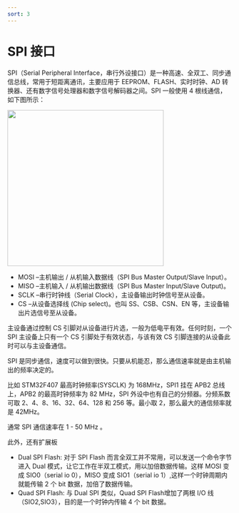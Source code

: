 ```yaml
---
sort: 3
---
```

# SPI 接口

SPI（Serial Peripheral Interface，串行外设接口）是一种高速、全双工、同步通信总线，常用于短距离通讯，主要应用于 EEPROM、FLASH、实时时钟、AD 转换器、还有数字信号处理器和数字信号解码器之间。SPI 一般使用 4 根线通信，如下图所示：

<img src="https://www.rt-thread.org/document/site/rt-thread-version/rt-thread-standard/programming-manual/device/spi/figures/spi1.png" width=350>

- MOSI –主机输出 / 从机输入数据线（SPI Bus Master Output/Slave Input）。
- MISO –主机输入 / 从机输出数据线（SPI Bus Master Input/Slave Output)。
- SCLK –串行时钟线（Serial Clock），主设备输出时钟信号至从设备。
- CS –从设备选择线 (Chip select)。也叫 SS、CSB、CSN、EN 等，主设备输出片选信号至从设备。

主设备通过控制 CS 引脚对从设备进行片选，一般为低电平有效。任何时刻，一个 SPI 主设备上只有一个 CS 引脚处于有效状态，与该有效 CS 引脚连接的从设备此时可以与主设备通信。

SPI 是同步通信，速度可以做到很快。只要从机能忍，那么通信速率就是由主机输出的频率决定的。

比如 STM32F407 最高时钟频率(SYSCLK) 为 168MHz，SPI1 挂在 APB2 总线上，APB2 的最高时钟频率为 82 MHz，SPI 外设中也有自己的分频器。分频系数可取 2、4、8、16、32、64、128 和 256 等。最小取 2，那么最大的通信频率就是 42MHz。

通常 SPI 通信速率在 1 - 50 MHz 。

此外，还有扩展板
- Dual SPI Flash: 对于 SPI Flash 而言全双工并不常用，可以发送一个命令字节进入 Dual 模式，让它工作在半双工模式，用以加倍数据传输。这样 MOSI 变成 SIO0（serial io 0），MISO 变成 SIO1（serial io 1）,这样一个时钟周期内就能传输 2 个 bit 数据，加倍了数据传输。
- Quad SPI Flash: 与 Dual SPI 类似，Quad SPI Flash增加了两根 I/O 线（SIO2,SIO3），目的是一个时钟内传输 4 个 bit 数据。



